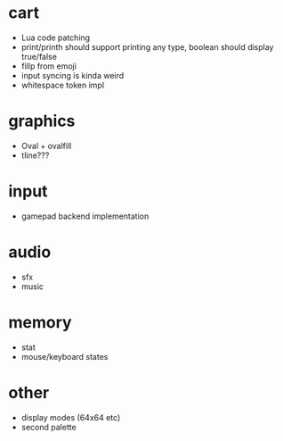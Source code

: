 # cart

* Lua code patching
* print/printh should support printing any type, boolean should display true/false
* fillp from emoji
* input syncing is kinda weird
* whitespace token impl

# graphics

* Oval + ovalfill
* tline???

# input

* gamepad backend implementation

# audio

* sfx
* music

# memory

* stat
* mouse/keyboard states

# other

* display modes (64x64 etc)
* second palette